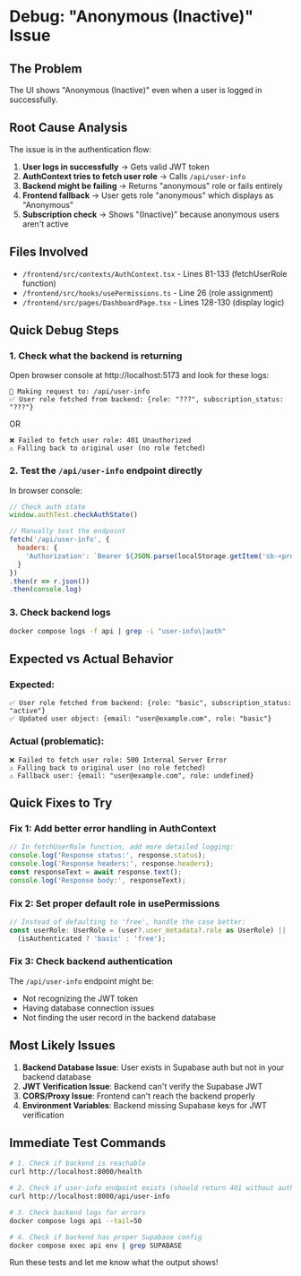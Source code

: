 # Debug: "Anonymous (Inactive)" Issue

## The Problem
The UI shows "Anonymous (Inactive)" even when a user is logged in successfully.

## Root Cause Analysis

The issue is in the authentication flow:

1. **User logs in successfully** → Gets valid JWT token
2. **AuthContext tries to fetch user role** → Calls `/api/user-info`
3. **Backend might be failing** → Returns "anonymous" role or fails entirely
4. **Frontend fallback** → User gets role "anonymous" which displays as "Anonymous"
5. **Subscription check** → Shows "(Inactive)" because anonymous users aren't active

## Files Involved

- `/frontend/src/contexts/AuthContext.tsx` - Lines 81-133 (fetchUserRole function)
- `/frontend/src/hooks/usePermissions.ts` - Line 26 (role assignment)
- `/frontend/src/pages/DashboardPage.tsx` - Lines 128-130 (display logic)

## Quick Debug Steps

### 1. Check what the backend is returning

Open browser console at http://localhost:5173 and look for these logs:

```
🔗 Making request to: /api/user-info
✅ User role fetched from backend: {role: "???", subscription_status: "???"}
```

OR

```
❌ Failed to fetch user role: 401 Unauthorized
⚠️ Falling back to original user (no role fetched)
```

### 2. Test the `/api/user-info` endpoint directly

In browser console:
```javascript
// Check auth state
window.authTest.checkAuthState()

// Manually test the endpoint
fetch('/api/user-info', {
  headers: {
    'Authorization': `Bearer ${JSON.parse(localStorage.getItem('sb-<project>-auth-token')).access_token}`
  }
})
.then(r => r.json())
.then(console.log)
```

### 3. Check backend logs

```bash
docker compose logs -f api | grep -i "user-info\|auth"
```

## Expected vs Actual Behavior

### Expected:
```
✅ User role fetched from backend: {role: "basic", subscription_status: "active"}
✅ Updated user object: {email: "user@example.com", role: "basic"}
```

### Actual (problematic):
```
❌ Failed to fetch user role: 500 Internal Server Error
⚠️ Falling back to original user (no role fetched)
⚠️ Fallback user: {email: "user@example.com", role: undefined}
```

## Quick Fixes to Try

### Fix 1: Add better error handling in AuthContext

```typescript
// In fetchUserRole function, add more detailed logging:
console.log('Response status:', response.status);
console.log('Response headers:', response.headers);
const responseText = await response.text();
console.log('Response body:', responseText);
```

### Fix 2: Set proper default role in usePermissions

```typescript
// Instead of defaulting to 'free', handle the case better:
const userRole: UserRole = (user?.user_metadata?.role as UserRole) || 
  (isAuthenticated ? 'basic' : 'free');
```

### Fix 3: Check backend authentication

The `/api/user-info` endpoint might be:
- Not recognizing the JWT token
- Having database connection issues
- Not finding the user record in the backend database

## Most Likely Issues

1. **Backend Database Issue**: User exists in Supabase auth but not in your backend database
2. **JWT Verification Issue**: Backend can't verify the Supabase JWT
3. **CORS/Proxy Issue**: Frontend can't reach the backend properly
4. **Environment Variables**: Backend missing Supabase keys for JWT verification

## Immediate Test Commands

```bash
# 1. Check if backend is reachable
curl http://localhost:8000/health

# 2. Check if user-info endpoint exists (should return 401 without auth)
curl http://localhost:8000/api/user-info

# 3. Check backend logs for errors
docker compose logs api --tail=50

# 4. Check if backend has proper Supabase config
docker compose exec api env | grep SUPABASE
```

Run these tests and let me know what the output shows!